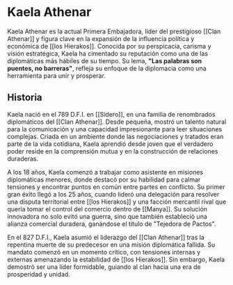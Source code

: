 # Kaela Athenar

Kaela Athenar es la actual Primera Embajadora, líder del prestigioso [[Clan Athenar]] y figura clave en la expansión de la influencia política y económica de [[los Hierakos]]. Conocida por su perspicacia, carisma y visión estratégica, Kaela ha cimentado su reputación como una de las diplomáticas más hábiles de su tiempo. Su lema, **"Las palabras son puentes, no barreras"**, refleja su enfoque de la diplomacia como una herramienta para unir y prosperar.

## Historia

Kaela nació en el 789 D.F.I. en [[Sídero]], en una familia de renombrados diplomáticos del [[Clan Athenar]]. Desde pequeña, mostró un talento natural para la comunicación y una capacidad impresionante para leer situaciones complejas. Criada en un ambiente donde las negociaciones y tratados eran parte de la vida cotidiana, Kaela aprendió desde joven que el verdadero poder reside en la comprensión mutua y en la construcción de relaciones duraderas.

A los 18 años, Kaela comenzó a trabajar como asistente en misiones diplomáticas menores, donde destacó por su habilidad para calmar tensiones y encontrar puntos en común entre partes en conflicto. Su primer gran éxito llegó a los 25 años, cuando lideró una delegación para resolver una disputa territorial entre [[los Hierakos]] y una facción mercantil rival que quería tomar el control del comercio dentro de [[Manya]]. Su solución innovadora no solo evitó una guerra, sino que también estableció una alianza comercial duradera, ganándose el título de "Tejedora de Pactos".

En el 827 D.F.I., Kaela asumió el liderazgo del [[Clan Athenar]] tras la repentina muerte de su predecesor en una misión diplomática fallida. Su mandato comenzó en un momento crítico, con tensiones internas y externas amenazando la estabilidad de [[los Hierakos]]. Sin embargo, Kaela demostró ser una líder formidable, guiando al clan hacia una era de prosperidad y unidad.